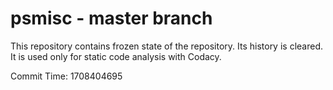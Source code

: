 # psmisc - master branch

This repository contains frozen state of the repository.
Its history is cleared. It is used only for static code
analysis with Codacy.

Commit Time: 1708404695